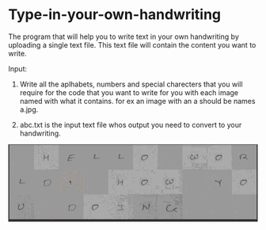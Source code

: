 # Type-in-your-own-handwriting
The program that will help you to write text in your own handwriting by uploading a single text file. This text file will contain the content you want to write. 

Input:

1) Write all the aplhabets, numbers and special charecters that you will require for the code that you want to write for you with each image named with what it contains. for ex an image with an a should be names a.jpg.

2) abc.txt is the input text file whos output you need to convert to your handwriting.


![](image/output.JPG)
